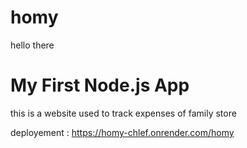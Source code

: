 # homy
hello there
# My First Node.js App

this is a website used to track expenses of family store

deployement : https://homy-chlef.onrender.com/homy
